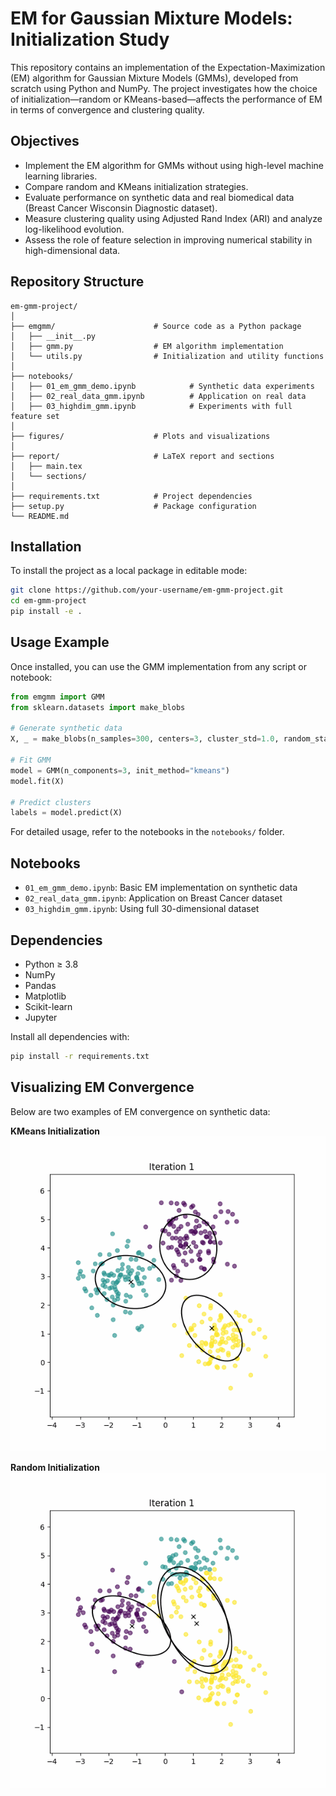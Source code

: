 # EM for Gaussian Mixture Models: Initialization Study

This repository contains an implementation of the Expectation-Maximization (EM) algorithm for Gaussian Mixture Models (GMMs), developed from scratch using Python and NumPy. The project investigates how the choice of initialization—random or KMeans-based—affects the performance of EM in terms of convergence and clustering quality.

## Objectives

- Implement the EM algorithm for GMMs without using high-level machine learning libraries.
- Compare random and KMeans initialization strategies.
- Evaluate performance on synthetic data and real biomedical data (Breast Cancer Wisconsin Diagnostic dataset).
- Measure clustering quality using Adjusted Rand Index (ARI) and analyze log-likelihood evolution.
- Assess the role of feature selection in improving numerical stability in high-dimensional data.

## Repository Structure

```
em-gmm-project/
│
├── emgmm/                      # Source code as a Python package
│   ├── __init__.py
│   ├── gmm.py                  # EM algorithm implementation
│   └── utils.py                # Initialization and utility functions
│
├── notebooks/                 
│   ├── 01_em_gmm_demo.ipynb            # Synthetic data experiments
│   ├── 02_real_data_gmm.ipynb          # Application on real data
│   ├── 03_highdim_gmm.ipynb            # Experiments with full feature set
│
├── figures/                    # Plots and visualizations
│
├── report/                     # LaTeX report and sections
│   ├── main.tex
│   └── sections/
│
├── requirements.txt            # Project dependencies
├── setup.py                    # Package configuration
└── README.md
```

## Installation

To install the project as a local package in editable mode:

```bash
git clone https://github.com/your-username/em-gmm-project.git
cd em-gmm-project
pip install -e .
```

## Usage Example

Once installed, you can use the GMM implementation from any script or notebook:

```python
from emgmm import GMM
from sklearn.datasets import make_blobs

# Generate synthetic data
X, _ = make_blobs(n_samples=300, centers=3, cluster_std=1.0, random_state=42)

# Fit GMM
model = GMM(n_components=3, init_method="kmeans")
model.fit(X)

# Predict clusters
labels = model.predict(X)
```

For detailed usage, refer to the notebooks in the `notebooks/` folder.

## Notebooks

- `01_em_gmm_demo.ipynb`: Basic EM implementation on synthetic data
- `02_real_data_gmm.ipynb`: Application on Breast Cancer dataset
- `03_highdim_gmm.ipynb`: Using full 30-dimensional dataset

## Dependencies

- Python ≥ 3.8
- NumPy
- Pandas
- Matplotlib
- Scikit-learn
- Jupyter

Install all dependencies with:

```bash
pip install -r requirements.txt
```

## Visualizing EM Convergence

Below are two examples of EM convergence on synthetic data:

**KMeans Initialization**
![KMeans Init](figures/animation_kmeans.gif)

**Random Initialization**
![Random Init](figures/animation_random.gif)
